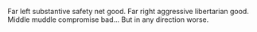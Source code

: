 Far left substantive safety net good. 
Far right aggressive libertarian good. 
Middle muddle compromise bad...
But in any direction worse.
